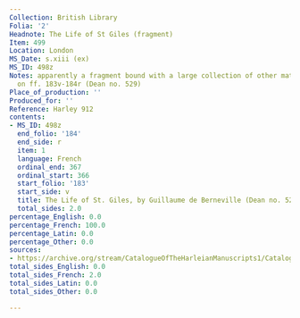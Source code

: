 ```yaml
---
Collection: British Library
Folia: '2'
Headnote: The Life of St Giles (fragment)
Item: 499
Location: London
MS_Date: s.xiii (ex)
MS_ID: 498z
Notes: apparently a fragment bound with a large collection of other material ; French
  on ff. 183v-184r (Dean no. 529)
Place_of_production: ''
Produced_for: ''
Reference: Harley 912
contents:
- MS_ID: 498z
  end_folio: '184'
  end_side: r
  item: 1
  language: French
  ordinal_end: 367
  ordinal_start: 366
  start_folio: '183'
  start_side: v
  title: The Life of St. Giles, by Guillaume de Berneville (Dean no. 529)
  total_sides: 2.0
percentage_English: 0.0
percentage_French: 100.0
percentage_Latin: 0.0
percentage_Other: 0.0
sources:
- https://archive.org/stream/CatalogueOfTheHarleianManuscripts1/Catalogue_of_the_Harleian_Manuscripts_1#page/n522/mode/1up
total_sides_English: 0.0
total_sides_French: 2.0
total_sides_Latin: 0.0
total_sides_Other: 0.0

---
```

